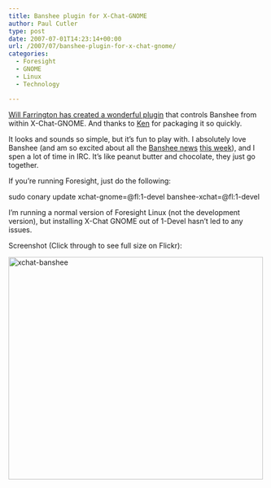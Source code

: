 ```yaml
---
title: Banshee plugin for X-Chat-GNOME
author: Paul Cutler
type: post
date: 2007-07-01T14:23:14+00:00
url: /2007/07/banshee-plugin-for-x-chat-gnome/
categories:
  - Foresight
  - GNOME
  - Linux
  - Technology

---
```

[Will Farrington has created a wonderful plugin][1] that controls Banshee from within X-Chat-GNOME. And thanks to [Ken][2] for packaging it so quickly.

It looks and sounds so simple, but it&#8217;s fun to play with. I absolutely love Banshee (and am so excited about all the [Banshee news][3] [this week][4]), and I spen a lot of time in IRC. It&#8217;s like peanut butter and chocolate, they just go together.

If you&#8217;re running Foresight, just do the following:

sudo conary update xchat-gnome=@fl:1-devel banshee-xchat=@fl:1-devel

I&#8217;m running a normal version of Foresight Linux (not the development version), but installing X-Chat GNOME out of 1-Devel hasn&#8217;t led to any issues.

Screenshot (Click through to see full size on Flickr):

[<img src="https://i1.wp.com/farm2.static.flickr.com/1387/684225346_0f6d9515c1.jpg?resize=500%2C437" width="500" height="437" alt="xchat-banshee" data-recalc-dims="1" />][5]

 [1]: http://wfarr.wordpress.com/2007/06/30/banshee-plugin-for-xchat/
 [2]: http://ken.vandine.org
 [3]: http://abock.org/2007/06/27/my-hack-week-the-new-banshee/
 [4]: http://joeshaw.org/2007/06/26/476
 [5]: http://www.flickr.com/photos/silwenae/684225346/ "Photo Sharing"